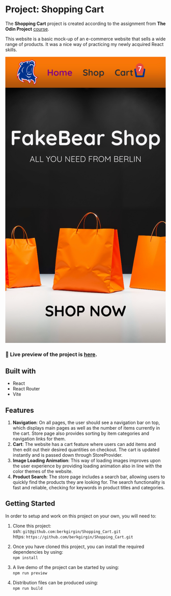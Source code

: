 # Project: Shopping Cart

The **Shopping Cart** project is created according to the assignment from **The Odin Project** [course](https://www.theodinproject.com/paths/full-stack-javascript/courses/react).
<br>

This website is a basic mock-up of an e-commerce website that sells a wide range of products. It was a nice way of practicing my newly acquired React skills.

![Preview](src/assets/images/app_screenshot_mobile.png)

### 🔗 **Live preview** of the project is [here](https://berk-shopping-cart-app.netlify.app).

## **Built with**

- React
- React Router
- Vite

## **Features**

1. **Navigation**: On all pages, the user should see a navigation bar on top, which displays main pages as well as the number of items currently in the cart. Store page also provides sorting by item categories and navigation links for them.
2. **Cart**: The website has a cart feature where users can add items and then edit out their desired quantities on checkout. The cart is updated instantly and is passed down through StoreProvider.
3. **Image Loading Animation**: This way of loading images improves upon the user experience by providing loading animation also in line with the color themes of the website.
4. **Product Search**: The store page includes a search bar, allowing users to quickly find the products they are looking for. The search functionality is fast and reliable, checking for keywords in product titles and categories.

## Getting Started

In order to setup and work on this project on your own, you will need to:

1. Clone this project:  
   ssh: `git@github.com:berkgirgin/Shopping_Cart.git`
   <br>
   https: `https://github.com/berkgirgin/Shopping_Cart.git`

2. Once you have cloned this project, you can install the required dependencies by using:  
   `npm install`

3. A live demo of the project can be started by using:  
   `npm run preview`

4. Distribution files can be produced using:  
   `npm run build`
